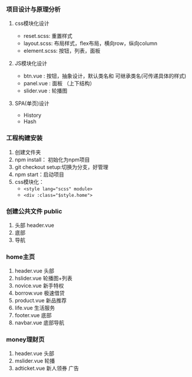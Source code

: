 ### 项目设计与原理分析
1. css模块化设计
    - reset.scss: 重置样式
    - layout.scss: 布局样式，flex布局，横向row，纵向column
    - element.scss: 按钮，列表，面板

2. JS模块化设计
    - btn.vue : 按钮，抽象设计，默认类名和 可继承类名(可传递具体的样式)
    - panel.vue : 面板 （上下结构）
    - slider.vue : 轮播图
3. SPA(单页)设计
    - History
    - Hash
    
### 工程构建安装
1. 创建文件夹
2. npm install： 初始化为npm项目
3. git checkout setup:切换为分支，好管理
4. npm start：启动项目
5. css模块化：
    - `<style lang="scss" module>`
    - `<div :class="$style.home">`

### 创建公共文件 public
1. 头部 header.vue
2. 底部
3. 导航

### home主页
1. header.vue 头部
2. hslider.vue 轮播图+列表
3. novice.vue 新手特权
4. borrow.vue 极速借贷
5. product.vue 新品推荐
6. life.vue 生活服务
7. footer.vue 底部
8. navbar.vue 底部导航

### money理财页
1. header.vue 头部
2. mslider.vue 轮播
3. adticket.vue 新人领券 广告



